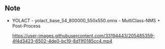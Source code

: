 ## Note

- YOLACT - yolact_base_54_800000_550x550.onnx - MultiClass-NMS + Post-Process

  https://user-images.githubusercontent.com/33194443/205485359-4f4d3423-6502-4de0-bc19-8d11f0185cc4.mp4

